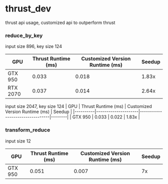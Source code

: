 # thrust_dev
thrust api usage, customized api to outperform thrust

### reduce_by_key
input size 896,   key size 124

| GPU      | Thrust Runtime (ms) | Customized Version Runtime (ms) | Seedup |
|----------|---------------------|---------------------------------|--------|
| GTX 950  | 0.033                | 0.018                            | 1.83x  |
| RTX 2070 | 0.037                | 0.014                            | 2.64x |

input size 2047,   key size 124
| GPU      | Thrust Runtime (ms) | Customized Version Runtime (ms) | Seedup |
|----------|---------------------|---------------------------------|--------|
| GTX 950  | 0.033                | 0.022                            | 1.83x  |


### transform_reduce 
input size 12 

| GPU      | Thrust Runtime (ms) | Customized Version Runtime (ms) | Seedup |
|----------|---------------------|---------------------------------|--------|
| GTX 950  | 0.051               | 0.007                            | 7x  |


